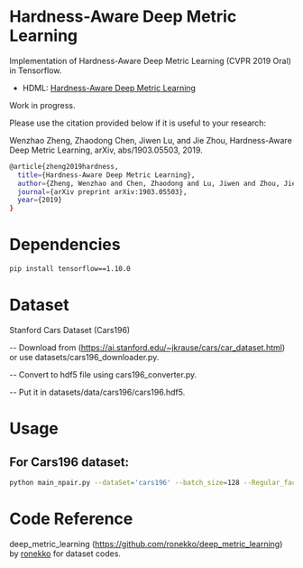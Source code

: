 # Hardness-Aware Deep Metric Learning
Implementation of Hardness-Aware Deep Metric Learning (CVPR 2019 Oral) in Tensorflow.

- HDML:  [Hardness-Aware Deep Metric Learning](https://arxiv.org/abs/1903.05503.pdf)

Work in progress.

Please use the citation provided below if it is useful to your research:

Wenzhao Zheng, Zhaodong Chen, Jiwen Lu, and Jie Zhou, Hardness-Aware Deep Metric Learning, arXiv, abs/1903.05503, 2019. 

```bash
@article{zheng2019hardness,
  title={Hardness-Aware Deep Metric Learning},
  author={Zheng, Wenzhao and Chen, Zhaodong and Lu, Jiwen and Zhou, Jie},
  journal={arXiv preprint arXiv:1903.05503},
  year={2019}
}
```


# Dependencies
```bash
pip install tensorflow==1.10.0
```

# Dataset
Stanford Cars Dataset (Cars196)

-- Download from (https://ai.stanford.edu/~jkrause/cars/car_dataset.html) or use datasets/cars196_downloader.py. 

-- Convert to hdf5 file using cars196_converter.py.

-- Put it in datasets/data/cars196/cars196.hdf5.

# Usage
## For Cars196 dataset:

```bash
python main_npair.py --dataSet='cars196' --batch_size=128 --Regular_factor=5e-3 --init_learning_rate=7e-5 --load_formalVal=False --embedding_size=128 --loss_l2_reg=3e-3 --init_batch_per_epoch=500 --batch_per_epoch=64 --max_steps=8000 --beta=1e+4 --lr_gen=1e-2 --num_class=99 --_lambda=0.5 --s_lr=1e-3
```


# Code Reference
deep\_metric\_learning (https://github.com/ronekko/deep_metric_learning) by [ronekko](https://github.com/ronekko) for dataset codes. 
